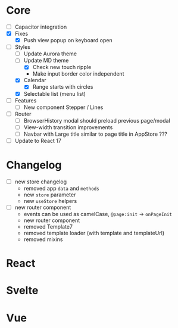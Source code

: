 # Core

- [ ] Capacitor integration
- [x] Fixes
  - [x] Push view popup on keyboard open
- [ ] Styles
  - [ ] Update Aurora theme
  - [ ] Update MD theme
    - [x] Check new touch ripple
    - Make input border color independent
  - [x] Calendar
    - [x] Range starts with circles
  - [x] Selectable list (menu list)
- [ ] Features
  - [ ] New component Stepper / Lines
- [ ] Router
  - [ ] BrowserHistory modal should preload previous page/modal
  - [ ] View-width transition improvements
  - [ ] Navbar with Large title similar to page title in AppStore ???
- [ ] Update to React 17

# Changelog

- [ ] new store changelog
  - removed app `data` and `methods`
  - new `store` parameter
  - new `useStore` helpers
- [ ] new router component
  - events can be used as camelCase, `@page:init` -> `onPageInit`
  - new router component
  - removed Template7
  - removed template loader (with template and templateUrl)
  - removed mixins

# React

# Svelte

# Vue
